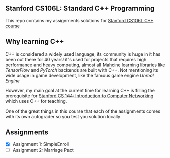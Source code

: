 ## Stanford CS106L: Standard C++ Programming

This repo contains my assignments solutions for [Stanford CS106L C++ course](http://web.stanford.edu/class/cs106l/)

## Why learning C++

C++ is considered a widely used language, its community is huge in it has been out there for 40 years! it's used for projects that requires high performance and heavy computing, almost all Mahcine learning libraries like *TensorFlow* and *PyTorch* backends are built with C++. Not mentioning its wide usage in game development, like the famous game engine *Unreal Engine*

However, my main goal at the current time for learning C++ is filling the prerequisite for [Stanford CS 144: Introduction to Computer Networking](https://cs144.github.io/) which uses C++ for teaching.

One of the great things in this course that each of  the assignments comes with its own autograder so you test you solution locally 

## Assignments

- [x] Assignment 1: SimpleEnroll
- [ ] Assignment 2: Marriage Pact
